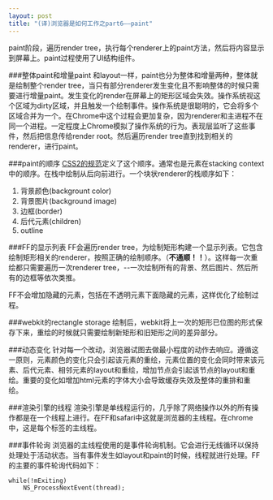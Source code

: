 ```yaml
---
layout: post
title: "(译)浏览器是如何工作之part6——paint"
---
```


paint阶段，遍历render tree，执行每个renderer上的paint方法，然后将内容显示到屏幕上。paint过程使用了UI结构组件。

###整体paint和增量paint
和layout一样，paint也分为整体和增量两种，整体就是绘制整个render tree，当只有部分renderer发生变化且不影响整体的时候只需要进行增量paint。发生变化的render在屏幕上的矩形区域会失效。操作系统视这个区域为dirty区域，并且触发一个绘制事件。操作系统是很聪明的，它会将多个区域合并为一个。在Chrome中这个过程会更加复杂，因为renderer和主进程不在同一个进程。一定程度上Chrome模拟了操作系统的行为。表现层监听了这些事件，然后把信息传给render root。然后遍历render tree直到找到相关的renderer，进行paint。

###paint的顺序
[CSS2的规范](http://www.w3.org/TR/CSS21/zindex.html)定义了这个顺序。通常也是元素在stacking context中的顺序。在栈中绘制从后向前进行。一个块状renderer的栈顺序如下：

1. 背景颜色(backgrount color)
2. 背景图片(background image)
3. 边框(border)
4. 后代元素(children)
5. outline

###FF的显示列表
FF会遍历render tree，为绘制矩形构建一个显示列表。它包含绘制矩形相关的renderer，按照正确的绘制顺序。（**不通顺！！**）。这样每一次重绘都只需要遍历一次renderer tree，--一次绘制所有的背景、然后图片、然后所有的边框等依次类推。

FF不会增加隐藏的元素，包括在不透明元素下面隐藏的元素，这样优化了绘制过程。

###webkit的rectangle storage
绘制后，webkit将上一次的矩形已位图的形式保存下来，重绘的时候就只需要绘制新矩形和旧矩形之间的差异部分。

###动态变化
针对每一个改动，浏览器试图去做最小程度的动作去响应。遵循这一原则，元素颜色的变化只会引起该元素的重绘，元素位置的变化会同时带来该元素、后代元素、相邻元素的layout和重绘，增加节点会引起该节点的layout和重绘。重要的变化如增加html元素的字体大小会导致缓存失效及整体的重排和重绘。

###渲染引擎的线程
渲染引擎是单线程运行的，几乎除了网络操作以外的所有操作都是在一个线程上进行。在FF和safari中这就是浏览器的主线程。在chrome中，这是每个标签的主线程。

###事件轮询
浏览器的主线程使用的是事件轮询机制。它会进行无线循环以保持处理处于活动状态。当有事件发生如layout和paint的时候，线程就进行处理。FF的主要的事件轮询代码如下：

    while(!mExiting)
        NS_ProcessNextEvent(thread);
